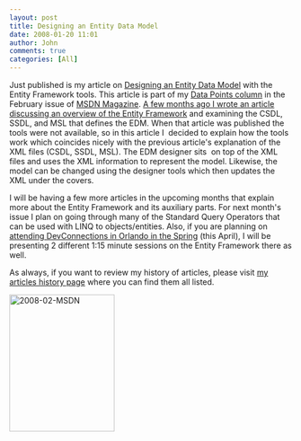 ```yaml
---
layout: post
title: Designing an Entity Data Model
date: 2008-01-20 11:01
author: John
comments: true
categories: [All]
---
```

<p>Just published is my article on <a href="http://msdn.microsoft.com/msdnmag/issues/08/02/DataPoints/default.aspx">Designing an Entity Data Model</a> with the Entity Framework tools. This article is part of my <a href="http://msdn.microsoft.com/msdnmag/issues/08/02/DataPoints/default.aspx">Data Points column</a> in the February issue of <a href="http://msdn.microsoft.com/msdnmag/issues/08/02">MSDN Magazine</a>. <a href="http://msdn.microsoft.com/msdnmag/issues/07/07/DataPoints/">A few months ago I wrote an article discussing an overview of the Entity Framework</a> and examining the CSDL, SSDL, and MSL that defines the EDM. When that article was published the tools were not available, so in this article I&nbsp; decided to explain how the tools work which coincides nicely with the previous article's explanation of the XML files (CSDL, SSDL, MSL). The EDM designer sits&nbsp; on top of the XML files and uses the XML information to represent the model. Likewise, the model can be changed using the designer tools which then updates the XML under the covers.</p> <p>I will be having a few more articles in the upcoming months that explain more about the Entity Framework and its auxiliary parts. For next month's issue I plan on going through many of the Standard Query Operators that can be used with LINQ to objects/entities. Also, if you are planning on <a href="http://www.devconnections.com/?refer=juliaL">attending DevConnections in Orlando in the Spring</a> (this April), I will be presenting 2 different 1:15 minute sessions on the Entity Framework there as well.</p> <p>As always, if you want to review my history of articles, please visit <a href="/articles/">my articles history page</a> where you can find them all listed.</p> <p><a href="http://msdn.microsoft.com/msdnmag/issues/08/02/DataPoints/default.aspx"><img style="border-top-width: 0px; border-left-width: 0px; border-bottom-width: 0px; border-right-width: 0px" height="244" alt="2008-02-MSDN" src="http://images.johnpapa.net/wp-content/uploads/files/media/image/WindowsLiveWriter/DesigninganEntityDataModel_9AE1/2008-02-MSDN_3.gif" width="187" border="0"></a></p>

